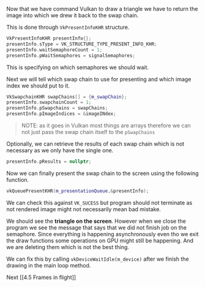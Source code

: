 Now that we have command Vulkan to draw a triangle we have to return the image into which we drew it back to the swap chain. 

This is done through `VkPresentInfoKHR` structure. 

```c++
VkPresentInfoKHR presentInfo{};  
presentInfo.sType = VK_STRUCTURE_TYPE_PRESENT_INFO_KHR;  
presentInfo.waitSemaphoreCount = 1;  
presentInfo.pWaitSemaphores = signalSemaphores;
```

This is specifying on which semaphores we should wait.

Next we will tell which swap chain to use for presenting and which image index we should put to it.

```c++
VkSwapchainKHR swapChains[] = {m_swapChain};  
presentInfo.swapchainCount = 1;  
presentInfo.pSwapchains = swapChains;  
presentInfo.pImageIndices = &imageINdex;
```

>NOTE: as it goes in Vulkan most things are arrays therefore we can not just pass the swap chain itself to the `pSwapChains`

Optionally, we can retrieve the results of each swap chain which is not necessary as we only have the single one.

```c++
presentInfo.pResults = nullptr;
```

Now we can finally present the swap chain to the screen using the following function. 

```c++
vkQueuePresentKHR(m_presentationQueue,&presentInfo);
```
We can check this against `VK_SUCESS` but program should not terminate as not rendered image might not necessarily mean bad mistake. 

We should see the **triangle on the screen**. However when we close the program we see the message that says that we did not finish job on the semaphore. Since everything is happening asynchronously even tho we exit the draw functions some operations on GPU might still be happening. And we are deleting them which is not the best thing.

We can fix this by calling `vkDeviceWaitIdle(m_device)` after we finish the drawing in the main loop method.

Next [[4.5 Frames in flight]]